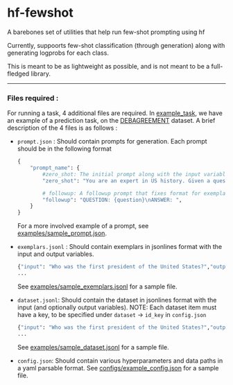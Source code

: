 # hf-fewshot
A barebones set of utilities that help run few-shot prompting using hf

Currently, suppoorts few-shot classification (through generation) along with generating logprobs for each class. 

This is meant to be as lightweight as possible, and is not meant to be a full-fledged library.

---

### Files required : 
For running a task, 4 additional files are required. In [example_task](example_task), we have an example of a prediction task, on the [DEBAGREEMENT](https://scale.com/open-av-datasets/oxford) dataset. A brief description of the 4 files is as follows :

- `prompt.json` : Should contain prompts for generation. Each prompt should be in the following format 

    ```python
    {
        "prompt_name": {
            #zero_shot: The initial prompt along with the input variables. In case of zero shot classification, this is the only prompt that will be needed. Example :
            "zero_shot": "You are an expert in US history. Given a question about a US political figurem, answer it with a short paragraph.\n\nQUESTION: {question}\nANSWER: ",

            # followup: A followup prompt that fixes format for exemplars. Example: 
            "followup": "QUESTION: {question}\nANSWER: ",
        }
    }
    ```
    For a more involved example of a prompt, see [examples/sample_prompt.json](example_task/sample_prompt.json). 

- `exemplars.jsonl` : Should contain exemplars in jsonlines format with the input and output variables. 

    ```python
    {"input": "Who was the first president of the United States?","output": "George Washington"}
    ...
    ```

    See [examples/sample_exemplars.jsonl](example_task/sample_exemplars.jsonl) for a sample file.


- `dataset.jsonl`: Should contain the dataset in jsonlines format with the input (and optionally output variables). NOTE: Each dataset item must have a key, to be specified under `dataset` -> `id_key` in `config.json`

    ```python
    {"input": "Who was the first president of the United States?","output": "George Washington"}
    ...
    ```

    See [examples/sample_dataset.jsonl](example_task/sample_dataset.jsonl) for a sample file.

- `config.json`: Should contain various hyperparameters and data paths in a yaml parsable format. See [configs/example_config.json](configs/example_config.yml) for a sample file.